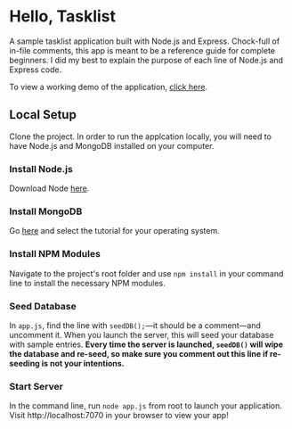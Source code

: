 # Hello, Tasklist

A sample tasklist application built with Node.js and Express. Chock-full of in-file comments, this app is meant to be a reference guide for complete beginners. I did my best to explain the purpose of each line of Node.js and Express code.

To view a working demo of the application, [click here](https://tasklist-sample-app.herokuapp.com/).

## Local Setup

Clone the project. In order to run the applcation locally, you will need to have Node.js and MongoDB installed on your computer.

### Install Node.js

Download Node [here](https://nodejs.org/en/download/).

### Install MongoDB

Go [here](https://docs.mongodb.com/manual/administration/install-community/) and select the tutorial for your operating system.

### Install NPM Modules

Navigate to the project's root folder and use `npm install` in your command line to install the necessary NPM modules.

### Seed Database

In `app.js`, find the line with `seedDB();`—it should be a comment—and uncomment it. When you launch the server, this will seed your database with sample entries. **Every time the server is launched, `seedDB()` will wipe the database and re-seed, so make sure you comment out this line if re-seeding is not your intentions.**

### Start Server

In the command line, run `node app.js` from root to launch your application. Visit http://localhost:7070 in your browser to view your app!
